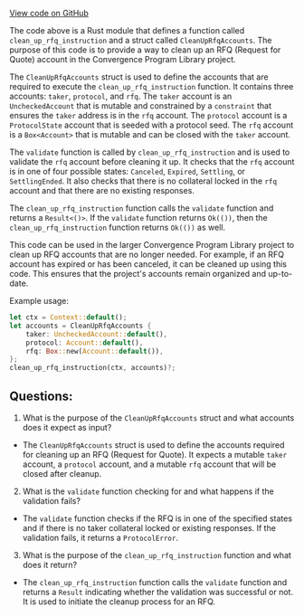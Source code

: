 [View code on GitHub](https://github.com/convergence-rfq/convergence-program-library/rfq/program/src/instructions/rfq/clean_up_rfq.rs)

The code above is a Rust module that defines a function called `clean_up_rfq_instruction` and a struct called `CleanUpRfqAccounts`. The purpose of this code is to provide a way to clean up an RFQ (Request for Quote) account in the Convergence Program Library project.

The `CleanUpRfqAccounts` struct is used to define the accounts that are required to execute the `clean_up_rfq_instruction` function. It contains three accounts: `taker`, `protocol`, and `rfq`. The `taker` account is an `UncheckedAccount` that is mutable and constrained by a `constraint` that ensures the `taker` address is in the `rfq` account. The `protocol` account is a `ProtocolState` account that is seeded with a protocol seed. The `rfq` account is a `Box<Account>` that is mutable and can be closed with the `taker` account.

The `validate` function is called by `clean_up_rfq_instruction` and is used to validate the `rfq` account before cleaning it up. It checks that the `rfq` account is in one of four possible states: `Canceled`, `Expired`, `Settling`, or `SettlingEnded`. It also checks that there is no collateral locked in the `rfq` account and that there are no existing responses.

The `clean_up_rfq_instruction` function calls the `validate` function and returns a `Result<()>`. If the `validate` function returns `Ok(())`, then the `clean_up_rfq_instruction` function returns `Ok(())` as well.

This code can be used in the larger Convergence Program Library project to clean up RFQ accounts that are no longer needed. For example, if an RFQ account has expired or has been canceled, it can be cleaned up using this code. This ensures that the project's accounts remain organized and up-to-date. 

Example usage:

```rust
let ctx = Context::default();
let accounts = CleanUpRfqAccounts {
    taker: UncheckedAccount::default(),
    protocol: Account::default(),
    rfq: Box::new(Account::default()),
};
clean_up_rfq_instruction(ctx, accounts)?;
```
## Questions: 
 1. What is the purpose of the `CleanUpRfqAccounts` struct and what accounts does it expect as input?
- The `CleanUpRfqAccounts` struct is used to define the accounts required for cleaning up an RFQ (Request for Quote). It expects a mutable `taker` account, a `protocol` account, and a mutable `rfq` account that will be closed after cleanup.

2. What is the `validate` function checking for and what happens if the validation fails?
- The `validate` function checks if the RFQ is in one of the specified states and if there is no taker collateral locked or existing responses. If the validation fails, it returns a `ProtocolError`.

3. What is the purpose of the `clean_up_rfq_instruction` function and what does it return?
- The `clean_up_rfq_instruction` function calls the `validate` function and returns a `Result` indicating whether the validation was successful or not. It is used to initiate the cleanup process for an RFQ.